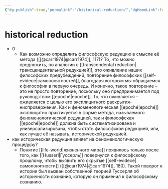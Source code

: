 ```yaml
---
{"dg-publish":true,"permalink":"/historical-reduction/","dgHomeLink":false,"dgPassFrontmatter":false}
---
```


# historical reduction
- 0
	- Как возможно определить философскую редукцию в смысле её метода ([[@carr1974|@carr1974]], 117)? То, что можно предложить, по аналогии с [[transcendental reduction|трансцендентальной редукцией]], это оживление наших философских предубеждений, повторение философских [[self-evidece|самопонятностей]], благодаря которым мы обращаемся к философии в первую очередь. И конечно, такое повторение – это не просто повторение, поскольку оно предпринимается под руководством [[epoché|epoché]]. То, что оживляется – оживляется с целью его эксплицитного раскрытия-ниспровержения. Как и феноменологическая [[epoché|epoché]] эксплицитно практикуется в форме метода, называемого феноменологической редукцией, так и философская [[epoché|epoché]] должна быть систематизирована и универсализирована, чтобы стать философской редукцией, или, как лучше её называть, исторической редукцией.
- как историческая редукция влияет на феноменологическую процедуру?
	- Понятие [[life-world|жизненного мира]] появилось только после того, как [[Husserl|Гуссерль]] повернулся к философскому прошлому, чтобы выявить его скрытые [[self-evidece|самопонятности]] ([[@carr1974|@carr1974]], 180). Такой поворот к истории был вызван собственной теорией Гуссерля об историчности сознания, которую он применил к философскому сознанию.
